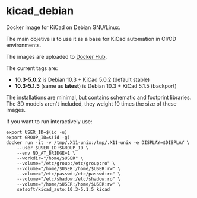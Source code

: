 # kicad_debian

Docker image for KiCad on Debian GNU/Linux.

The main objetive is to use it as a base for KiCad automation in CI/CD environments.

The images are uploaded to [Docker Hub](https://hub.docker.com/repository/docker/setsoft/kicad_debian).

The current tags are:

* **10.3-5.0.2** is Debian 10.3 + KiCad 5.0.2 (default stable)
* **10.3-5.1.5** (same as **latest**) is Debian 10.3 + KiCad 5.1.5 (backport)

The installations are minimal, but contains schematic and footprint libraries.
The 3D models aren't included, they weight 10 times the size of these images.

If you want to run interactively use:

```
export USER_ID=$(id -u)
export GROUP_ID=$(id -g)
docker run -it -v /tmp/.X11-unix:/tmp/.X11-unix -e DISPLAY=$DISPLAY \
    --user $USER_ID:$GROUP_ID \
    --env NO_AT_BRIDGE=1 \
    --workdir="/home/$USER" \
    --volume="/etc/group:/etc/group:ro" \
    --volume="/home/$USER:/home/$USER:rw" \
    --volume="/etc/passwd:/etc/passwd:ro" \
    --volume="/etc/shadow:/etc/shadow:ro" \
    --volume="/home/$USER:/home/$USER:rw" \
    setsoft/kicad_auto:10.3-5.1.5 kicad
